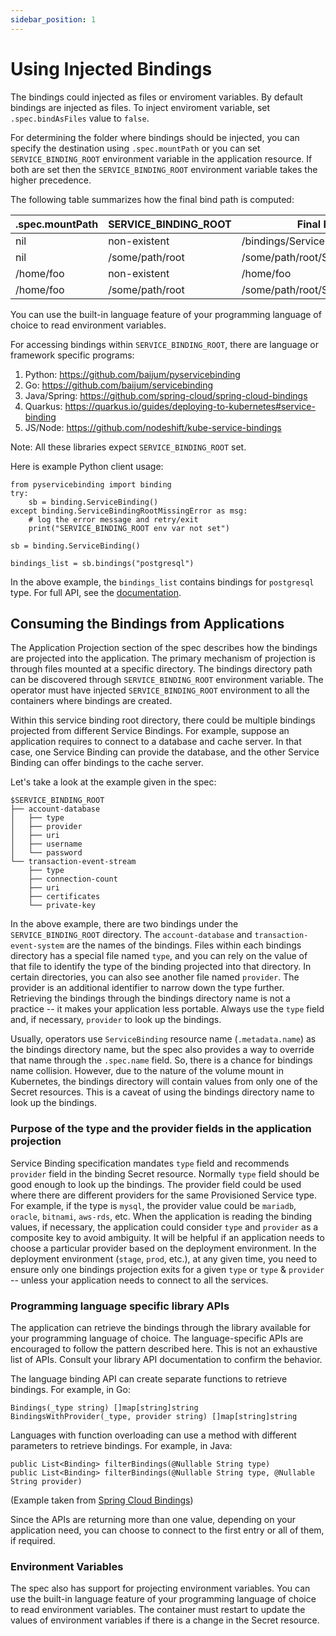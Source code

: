 ```yaml
---
sidebar_position: 1
---
```


# Using Injected Bindings

The bindings could injected as files or enviroment variables. By default
bindings are injected as files.  To inject enviroment variable, set
`.spec.bindAsFiles` value to `false`.

For determining the folder where bindings should be injected, you can specify
the destination using `.spec.mountPath` or you can set `SERVICE_BINDING_ROOT`
environment variable in the application resource.  If both are set then the
`SERVICE_BINDING_ROOT` environment variable takes the higher precedence.

The following table summarizes how the final bind path is computed:

| .spec.mountPath | SERVICE_BINDING_ROOT  | Final Bind Path                      |
| --------------- | --------------------- | ------------------------------------ |
| nil             | non-existent          | /bindings/ServiceBinding_Name        |
| nil             | /some/path/root       | /some/path/root/ServiceBinding_Name  |
| /home/foo       | non-existent          | /home/foo                            |
| /home/foo       | /some/path/root       | /some/path/root/ServiceBinding_Name  |

You can use the built-in language feature of your programming language of choice
to read environment variables.

For accessing bindings within `SERVICE_BINDING_ROOT`, there are language or
framework specific programs:

1. Python: https://github.com/baijum/pyservicebinding
2. Go: https://github.com/baijum/servicebinding
3. Java/Spring: https://github.com/spring-cloud/spring-cloud-bindings
4. Quarkus: https://quarkus.io/guides/deploying-to-kubernetes#service-binding
5. JS/Node: https://github.com/nodeshift/kube-service-bindings

Note: All these libraries expect `SERVICE_BINDING_ROOT` set.

Here is example Python client usage:

```
from pyservicebinding import binding
try:
    sb = binding.ServiceBinding()
except binding.ServiceBindingRootMissingError as msg:
    # log the error message and retry/exit
    print("SERVICE_BINDING_ROOT env var not set")

sb = binding.ServiceBinding()

bindings_list = sb.bindings("postgresql")
```

In the above example, the `bindings_list` contains bindings for `postgresql`
type.  For full API, see the
[documentation](https://github.com/baijum/pyservicebinding).

## Consuming the Bindings from Applications

The Application Projection section of the spec describes how the bindings are
projected into the application.  The primary mechanism of projection is through
files mounted at a specific directory.  The bindings directory path can be
discovered through `SERVICE_BINDING_ROOT` environment variable.  The operator
must have injected `SERVICE_BINDING_ROOT` environment to all the containers
where bindings are created.

Within this service binding root directory, there could be multiple bindings
projected from different Service Bindings.  For example, suppose an application
requires to connect to a database and cache server. In that case, one Service
Binding can provide the database, and the other Service Binding can offer
bindings to the cache server.

Let's take a look at the example given in the spec:

```
$SERVICE_BINDING_ROOT
├── account-database
│   ├── type
│   ├── provider
│   ├── uri
│   ├── username
│   └── password
└── transaction-event-stream
    ├── type
    ├── connection-count
    ├── uri
    ├── certificates
    └── private-key
```

In the above example, there are two bindings under the `SERVICE_BINDING_ROOT`
directory.  The `account-database` and `transaction-event-system` are the names
of the bindings.  Files within each bindings directory has a special file named
`type`, and you can rely on the value of that file to identify the type of the
binding projected into that directory.  In certain directories, you can also see
another file named `provider`.  The provider is an additional identifier to
narrow down the type further.  Retrieving the bindings through the bindings
directory name is not a practice -- it makes your application less portable.
Always use the `type` field and, if necessary, `provider` to look up the
bindings.

Usually, operators use `ServiceBinding` resource name (`.metadata.name`) as the
bindings directory name, but the spec also provides a way to override that name
through the `.spec.name` field. So, there is a chance for bindings name
collision.  However, due to the nature of the volume mount in Kubernetes, the
bindings directory will contain values from only one of the Secret resources.
This is a caveat of using the bindings directory name to look up the bindings.

### Purpose of the type and the provider fields in the application projection

Service Binding specification mandates `type` field and recommends `provider`
field in the binding Secret resource.  Normally `type` field should be good
enough to look up the bindings.  The provider field could be used where there
are different providers for the same Provisioned Service type.  For example, if
the type is `mysql`, the provider value could be `mariadb`, `oracle`, `bitnami`,
`aws-rds`, etc.  When the application is reading the binding values, if
necessary, the application could consider `type` and `provider` as a composite
key to avoid ambiguity.  It will be helpful if an application needs to choose a
particular provider based on the deployment environment.  In the deployment
environment (`stage`, `prod`, etc.), at any given time, you need to ensure only
one bindings projection exits for a given `type` or `type` & `provider` --
unless your application needs to connect to all the services.

### Programming language specific library APIs

The application can retrieve the bindings through the library available for your
programming language of choice.  The language-specific APIs are encouraged to
follow the pattern described here.  This is not an exhaustive list of APIs.
Consult your library API documentation to confirm the behavior.

The language binding API can create separate functions to retrieve bindings. For
example, in Go:

```
Bindings(_type string) []map[string]string
BindingsWithProvider(_type, provider string) []map[string]string
```

Languages with function overloading can use a method with different parameters
to retrieve bindings. For example, in Java:

```
public List<Binding> filterBindings(@Nullable String type)
public List<Binding> filterBindings(@Nullable String type, @Nullable String provider)
```

(Example taken from [Spring Cloud
Bindings](https://github.com/spring-cloud/spring-cloud-bindings))

Since the APIs are returning more than one value, depending on your application
need, you can choose to connect to the first entry or all of them, if required.

### Environment Variables

The spec also has support for projecting environment variables.  You can use the
built-in language feature of your programming language of choice to read
environment variables.  The container must restart to update the values of
environment variables if there is a change in the Secret resource.
